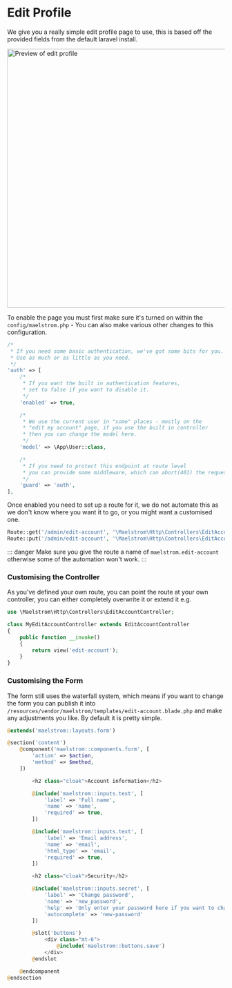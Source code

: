 # Edit Profile

We give you a really simple edit profile page to use, this is based off the provided fields from the default laravel install.

<img src="/profile-preview.jpg" alt="Preview of edit profile" class="shadow m-w-full h-auto mt-4" style="width: 600px;" />

To enable the page you must first make sure it's turned on within the `config/maelstrom.php` - You can also make various other changes to this configuration.

```php
/*
 * If you need some basic authentication, we've got some bits for you.
 * Use as much or as little as you need.
 */
'auth' => [
    /*
     * If you want the built in authentication features,
     * set to false if you want to disable it.
     */
    'enabled' => true,

    /*
     * We use the current user in "some" places - mostly on the
     * "edit my account" page, if you use the built in controller
     * then you can change the model here.
     */
    'model' => \App\User::class,

    /*
     * If you need to protect this endpoint at route level
     * you can provide some middleware, which can abort(401) the request.
     */
    'guard' => 'auth',
],
```

Once enabled you need to set up a route for it, we do not automate this as we don't know where you want it to go, or you might want a customised one.

```php
Route::get('/admin/edit-account', '\Maelstrom\Http\Controllers\EditAccountController')->name('maelstrom.edit-account');
Route::put('/admin/edit-account', '\Maelstrom\Http\Controllers\EditAccountController@update');
```

::: danger
Make sure you give the route a name of `maelstrom.edit-account` otherwise some of the automation won't work.
:::

### Customising the Controller

As you've defined your own route, you can point the route at your own controller, you can either completely overwrite it or extend it e.g.

```php
use \Maelstrom\Http\Controllers\EditAccountController;

class MyEditAccountController extends EditAccountController
{
    public function __invoke()
    {
        return view('edit-account');
    }
}
```

### Customising the Form

The form still uses the waterfall system, which means if you want to change the form you can publish it into `/resources/vendor/maelstrom/templates/edit-account.blade.php` and make any adjustments you like. By default it is pretty simple.

```php
@extends('maelstrom::layouts.form')

@section('content')
    @component('maelstrom::components.form', [
        'action' => $action,
        'method' => $method,
    ])

        <h2 class="cloak">Account information</h2>

        @include('maelstrom::inputs.text', [
            'label' => 'Full name',
            'name' => 'name',
            'required' => true,
        ])

        @include('maelstrom::inputs.text', [
            'label' => 'Email address',
            'name' => 'email',
            'html_type' => 'email',
            'required' => true,
        ])

        <h2 class="cloak">Security</h2>

        @include('maelstrom::inputs.secret', [
            'label' => 'Change password',
            'name' => 'new_password',
            'help' => 'Only enter your password here if you want to change it.',
            'autocomplete' => 'new-password'
        ])

        @slot('buttons')
            <div class="mt-6">
                @include('maelstrom::buttons.save')
            </div>
        @endslot

    @endcomponent
@endsection
```
